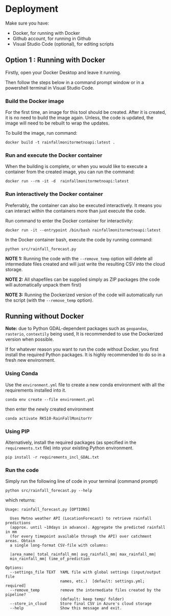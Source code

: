 # Deployment

Make sure you have:

- Docker, for running with Docker
- Github account, for running in Github
- Visual Studio Code (optional), for editing scripts

## Option 1 : Running with Docker
Firstly, open your Docker Desktop and leave it running.

Then follow the steps below in a command prompt window or in a powershell terminal in Visual Studio Code.

### Build the Docker image
For the first time, an image for this tool should be created. After it is created, it is no need to build the image again. Unless, the code is updated, the image will need to be rebuilt to wrap the updates.

To build the image, run command:
  ```
  docker build -t rainfallmonitormetnoapi:latest .
  ``` 
### Run and execute the Docker container
When the building is complete, or when you would like to execute a container from the created image, you can run the command:
  ``` 
  docker run --rm -it -d  rainfallmonitormetnoapi:latest 
  ```
### Run interactively the Docker container
Preferrably, the container can also be executed interactively. It means you can interact within the containers more than just execute the code.

Run command to enter the Docker container for interactivity:
  ```
  docker run -it --entrypoint /bin/bash rainfallmonitormetnoapi:latest
  ```
In the Docker container bash, execute the code by running command:
  ```
  python src/rainfall_forecast.py
  ```

**NOTE 1:** Running the code with the `--remove_temp` option will delete all intermediate files created and will just write the resulting CSV into the cloud storage.

**NOTE 2:** All shapefiles can be supplied simply as ZIP packages (the code will automatically unpack them first) 

**NOTE 3:** Running the Dockerized version of the code will automatically run the script (with the `--remove_temp` option). 


## Running without Docker 
**Note:** due to Python GDAL-dependent packages such as `geopandas`, `rasterio`, `contextily` being used, It is recommended to use the Dockerized version when possible. 

If for whatever reason you want to run the code without Docker, you first install the required Python packages. It is highly recommended to do so in a fresh new environment.

### Using Conda 
Use the `environment.yml` file to create a new conda environment with all the requirements installed into it. 
```
conda env create --file environment.yml
```
then enter the newly created environment 
```
conda activate RK510-RainFallMonitorYr
```
### Using PIP 
Alternatively, install the required packages (as specified in the `requirements.txt` file) into your existing Python environment. 
```
pip install -r requirements_incl_GDAL.txt
```
### Run the code  
Simply run the following line of code in your terminal (command prompt)
```
python src/rainfall_forecast.py --help
```
which returns: 
~~~
Usage: rainfall_forecast.py [OPTIONS]

  Uses Metno weather API (LocationForecast) to retrieve rainfall predictions
  (approx. until ~10days in advance). Aggregate the predicted rainfall in mm
  (for every timepoint available through the API) over catchment areas. Obtain
  a single long-format CSV-file with columns:

  |area_name| total_rainfall_mm| avg_rainfall_mm| max_rainfall_mm|
  min_rainfall_mm| time_of_prediction

Options:
  --settings_file TEXT  YAML file with global settings (input/output file
                        names, etc.)  [default: settings.yml; required]
  --remove_temp         remove the intermediate files created by the pipeline?
                        (default: keep temp/ folder)
  --store_in_cloud      Store final CSV in Azure's cloud storage
  --help                Show this message and exit.
~~~
